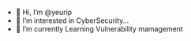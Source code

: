 - 👋 Hi, I’m @yeurip
- 👀 I’m interested in CyberSecurity...
- 🌱 I’m currently Learning Vulnerability mamagement


<!---
yeurip/yeurip is a ✨ special ✨ repository because its `README.md` (this file) appears on your GitHub profile.
You can click the Preview link to take a look at your changes.
--->
